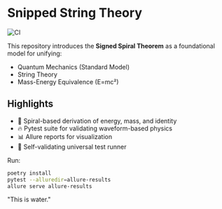 # Snipped String Theory
![CI](https://github.com/thegardeners/signed_spiral_unification/actions/workflows/ci.yml/badge.svg)


This repository introduces the **Signed Spiral Theorem** as a foundational model for unifying:

- Quantum Mechanics (Standard Model)
- String Theory
- Mass-Energy Equivalence (E=mc²)
 
## Highlights

- 🌌 Spiral-based derivation of energy, mass, and identity
- 🔥 Pytest suite for validating waveform-based physics
- 📊 Allure reports for visualization
- 🧪 Self-validating universal test runner

Run:

```bash
poetry install
pytest --alluredir=allure-results
allure serve allure-results
```

"This is water."
